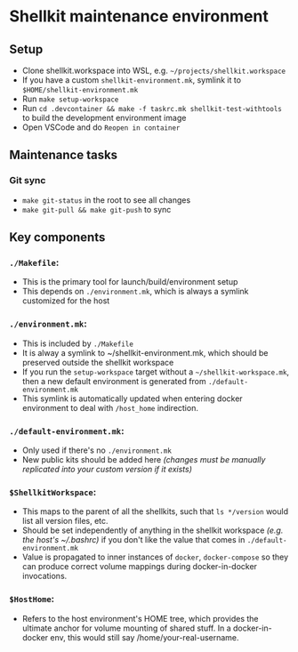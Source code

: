 # Shellkit maintenance environment


## Setup
- Clone shellkit.workspace into WSL, e.g. `~/projects/shellkit.workspace`
- If you have a custom `shellkit-environment.mk`, symlink it to `$HOME/shellkit-environment.mk`
- Run `make setup-workspace`
- Run `cd .devcontainer && make -f taskrc.mk shellkit-test-withtools` to build the development environment image
- Open VSCode and do `Reopen in container`

## Maintenance tasks

### Git sync
- `make git-status` in the root to see all changes
- `make git-pull && make git-push` to sync

## Key components

### `./Makefile`:
- This is the primary tool for launch/build/environment setup
- This depends on `./environment.mk`, which is always a symlink customized for the host

### `./environment.mk`:
- This is included by `./Makefile`
- It is alway a symlink to ~/shellkit-environment.mk, which should be preserved outside the shellkit workspace
- If you run the `setup-workspace` target without a `~/shellkit-workspace.mk`, then a new default environment is generated from `./default-environment.mk`
- This symlink is automatically updated when entering docker environment to deal with `/host_home` indirection.

### `./default-environment.mk`:
- Only used if there's no `./environment.mk`
- New public kits should be added here *(changes must be manually replicated into your custom version if it exists)*

### `$ShellkitWorkspace`:
- This maps to the parent of all the shellkits, such that `ls */version` would list all version files, etc.
- Should be set independently of anything in the shellkit workspace *(e.g. the host's ~/.bashrc)*  if you don't like the value that comes in `./default-environment.mk`
- Value is propagated to inner instances of `docker`, `docker-compose` so they can produce correct volume mappings during docker-in-docker invocations.

### `$HostHome`:
- Refers to the host environment's HOME tree, which provides the ultimate anchor for volume mounting of shared stuff.  In a docker-in-docker env, this would still say /home/your-real-username.
